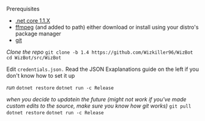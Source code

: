 Prerequisites
- [.net core 1.1.X][.netcore]
- [ffmpeg][ffmpeg] (and added to path) either download or install using your distro's package manager
- [git][git]

*Clone the repo*
`git clone -b 1.4 https://github.com/Wizkiller96/WizBot`
`cd WizBot/src/WizBot`

Edit `credentials.json.` Read the JSON Exaplanations guide on the left if you don't know how to set it up

*run*
`dotnet restore`
`dotnet run -c Release`

*when you decide to updatein the future (might not work if you've made custom edits to the source, make sure you know how git works)*
`git pull`
`dotnet restore`
`dotnet run -c Release`

[.netcore]: https://www.microsoft.com/net/download/core#/sdk
[ffmpeg]: http://ffmpeg.zeranoe.com/builds/
[git]: https://git-scm.com/downloads